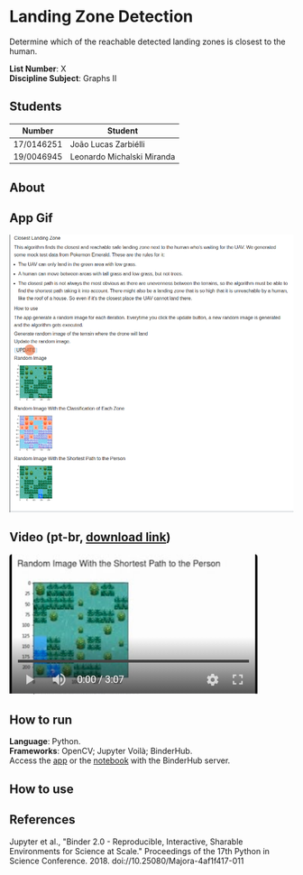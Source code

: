 # Landing Zone Detection
Determine which of the reachable detected landing zones is closest to the human.

**List Number**: X<br>
**Discipline Subject**: Graphs II<br>

## Students
|Number | Student |
| -- | -- |
| 17/0146251  |  João Lucas Zarbiélli |
| 19/0046945  |  Leonardo Michalski Miranda |

## About


## App Gif
![App Gif](assets/app_gif.gif)

## Video (pt-br, [download link](https://raw.githubusercontent.com/projeto-de-algoritmos/Grafos2_LandingZoneDetection/main/assets/app_video.mp4))
[![](assets/app_video_splash_screen.png)]()

## How to run
**Language**: Python.<br>
**Frameworks**: OpenCV; Jupyter Voilà; BinderHub.<br>
Access the [app](https://mybinder.org/v2/gh/projeto-de-algoritmos/Grafos2_LandingZoneDetection/main?urlpath=%2Fvoila%2Frender%2Fapp.ipynb) or the [notebook](https://mybinder.org/v2/gh/projeto-de-algoritmos/Grafos2_LandingZoneDetection/main?filepath=app.ipynb) with the BinderHub server.

## How to use

## References

Jupyter et al., "Binder 2.0 - Reproducible, Interactive, Sharable
Environments for Science at Scale." Proceedings of the 17th Python
in Science Conference. 2018. doi://10.25080/Majora-4af1f417-011
